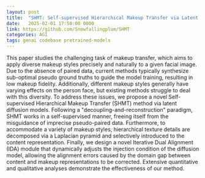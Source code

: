 ```yaml
---
layout: post
title:  "SHMT: Self-supervised Hierarchical Makeup Transfer via Latent Diffusion Models"
date:   2025-02-01 17:50:00 0000
link: https://github.com/Snowfallingplum/SHMT
categories: AGI
tags: genai codebase pretrained-models
---
```


This paper studies the challenging task of makeup transfer, which aims to apply diverse makeup styles precisely and naturally to a given facial image. Due to the absence of paired data, current methods typically synthesize sub-optimal pseudo ground truths to guide the model training, resulting in low makeup fidelity. Additionally, different makeup styles generally have varying effects on the person face, but existing methods struggle to deal with this diversity. To address these issues, we propose a novel Self-supervised Hierarchical Makeup Transfer (SHMT) method via latent diffusion models. Following a "decoupling-and-reconstruction" paradigm, SHMT works in a self-supervised manner, freeing itself from the misguidance of imprecise pseudo-paired data. Furthermore, to accommodate a variety of makeup styles, hierarchical texture details are decomposed via a Laplacian pyramid and selectively introduced to the content representation. Finally, we design a novel Iterative Dual Alignment (IDA) module that dynamically adjusts the injection condition of the diffusion model, allowing the alignment errors caused by the domain gap between content and makeup representations to be corrected. Extensive quantitative and qualitative analyses demonstrate the effectiveness of our method.